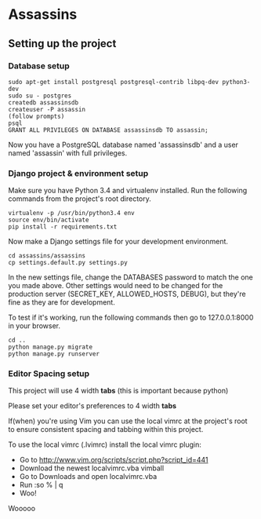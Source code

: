 # Assassins

## Setting up the project

### Database setup

```
sudo apt-get install postgresql postgresql-contrib libpq-dev python3-dev
sudo su - postgres
createdb assassinsdb
createuser -P assassin
(follow prompts)
psql
GRANT ALL PRIVILEGES ON DATABASE assassinsdb TO assassin;
```

Now you have a PostgreSQL database named 'assassinsdb' and a user named 'assassin' with full privileges.

### Django project & environment setup

Make sure you have Python 3.4 and virtualenv installed.
Run the following commands from the project's root directory.

```
virtualenv -p /usr/bin/python3.4 env
source env/bin/activate
pip install -r requirements.txt
```

Now make a Django settings file for your development environment.

```
cd assassins/assassins
cp settings.default.py settings.py
```

In the new settings file, change the DATABASES password to match the one you made above.
Other settings would need to be changed for the production server (SECRET_KEY, ALLOWED_HOSTS, DEBUG), but they're fine as they are for development.

To test if it's working, run the following commands then go to 127.0.0.1:8000 in your browser.

```
cd ..
python manage.py migrate
python manage.py runserver
```

### Editor Spacing setup

This project will use 4 width **tabs** (this is important because python)

Please set your editor's preferences to 4 width **tabs**

If(when) you're using Vim you can use the local vimrc at the project's root to
ensure consistent spacing and tabbing within this project.

To use the local vimrc (.lvimrc) install the local vimrc plugin:
 * Go to http://www.vim.org/scripts/script.php?script_id=441
 * Download the newest localvimrc.vba vimball
 * Go to Downloads and open localvimrc.vba
 * Run :so % | q
 * Woo!

Wooooo
